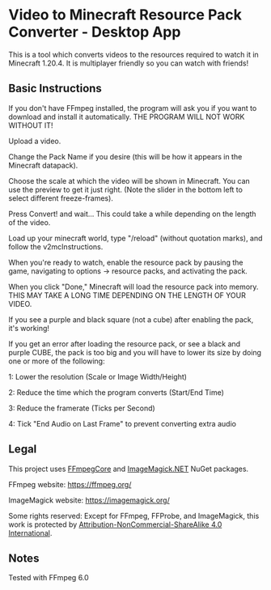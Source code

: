 
# Video to Minecraft Resource Pack Converter - Desktop App

This is a tool which converts videos to the resources required to watch it in Minecraft 1.20.4. It is multiplayer friendly so you can watch with friends!

## Basic Instructions
 
If you don't have FFmpeg installed, the program will ask you if you want to download and install it automatically. THE PROGRAM WILL NOT WORK WITHOUT IT!

Upload a video.

Change the Pack Name if you desire (this will be how it appears in the Minecraft datapack).

Choose the scale at which the video will be shown in Minecraft. You can use the preview to get it 
just right. (Note the slider in the bottom left to select different freeze-frames).

Press Convert! and wait... This could take a while depending on the length of the video.

Load up your minecraft world, type "/reload" (without quotation marks), and follow the v2mcInstructions.

When you're ready to watch, enable the resource pack by pausing the game, navigating to	options -> resource packs, and activating the pack. 

When you click "Done," Minecraft will load the resource pack into memory. THIS MAY TAKE A LONG TIME DEPENDING ON THE LENGTH OF YOUR VIDEO.

If you see a purple and black square (not a cube) after enabling the pack, it's working! 
 
If you get an error after loading the resource pack, or see a black and purple CUBE, the pack is too big and you will have to lower its size by doing one or more of the following:

1: Lower the resolution (Scale or Image Width/Height)

2: Reduce the time which the program converts (Start/End Time)

3: Reduce the framerate (Ticks per Second)

4: Tick "End Audio on Last Frame" to prevent converting extra audio

## Legal
This project uses [FFmpegCore](https://github.com/rosenbjerg/FFMpegCore) and [ImageMagick.NET](https://github.com/dlemstra/Magick.NET) NuGet packages.

FFmpeg website: https://ffmpeg.org/

ImageMagick website: https://imagemagick.org/

Some rights reserved: Except for FFmpeg, FFProbe, and ImageMagick, this work is protected by [Attribution-NonCommercial-ShareAlike 4.0 International](https://creativecommons.org/licenses/by-nc-sa/4.0/).

## Notes
Tested with FFmpeg 6.0
